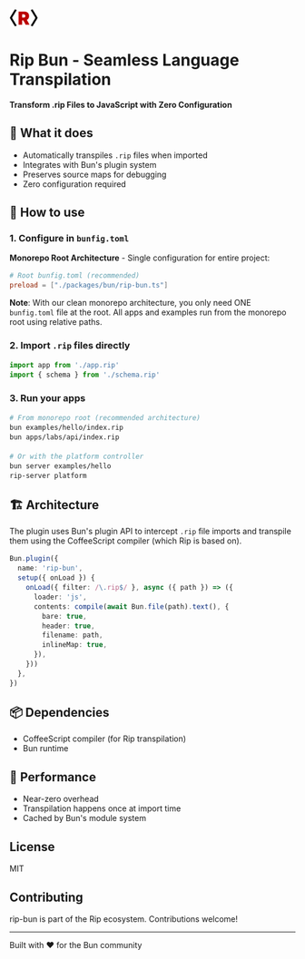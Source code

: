 <img src="/docs/rip-icon-512wa.png" style="width:50px" /> <br>

# Rip Bun - Seamless Language Transpilation

**Transform .rip Files to JavaScript with Zero Configuration**

## 🎯 What it does

- Automatically transpiles `.rip` files when imported
- Integrates with Bun's plugin system
- Preserves source maps for debugging
- Zero configuration required

## 🔧 How to use

### 1. Configure in `bunfig.toml`

**Monorepo Root Architecture** - Single configuration for entire project:

```toml
# Root bunfig.toml (recommended)
preload = ["./packages/bun/rip-bun.ts"]
```

**Note**: With our clean monorepo architecture, you only need ONE `bunfig.toml` file at the root. All apps and examples run from the monorepo root using relative paths.

### 2. Import `.rip` files directly

```javascript
import app from './app.rip'
import { schema } from './schema.rip'
```

### 3. Run your apps

```bash
# From monorepo root (recommended architecture)
bun examples/hello/index.rip
bun apps/labs/api/index.rip

# Or with the platform controller
bun server examples/hello
rip-server platform
```

## 🏗️ Architecture

The plugin uses Bun's plugin API to intercept `.rip` file imports and transpile them using the CoffeeScript compiler (which Rip is based on).

```typescript
Bun.plugin({
  name: 'rip-bun',
  setup({ onLoad }) {
    onLoad({ filter: /\.rip$/ }, async ({ path }) => ({
      loader: 'js',
      contents: compile(await Bun.file(path).text(), {
        bare: true,
        header: true,
        filename: path,
        inlineMap: true,
      }),
    }))
  },
})
```

## 📦 Dependencies

- CoffeeScript compiler (for Rip transpilation)
- Bun runtime

## 🚀 Performance

- Near-zero overhead
- Transpilation happens once at import time
- Cached by Bun's module system

## License

MIT

## Contributing

rip-bun is part of the Rip ecosystem. Contributions welcome!

---

Built with ❤️ for the Bun community
